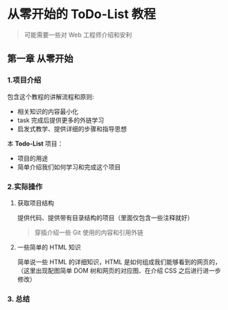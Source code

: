 # 从零开始的 ToDo-List 教程

> 可能需要一些对 Web 工程师介绍和安利

## 第一章 从零开始

### 1.项目介绍

包含这个教程的讲解流程和原则:

* 相关知识的内容最小化
* task 完成后提供更多的外链学习
* 启发式教学、提供详细的步骤和指导思想

本 **Todo-List** 项目：

* 项目的用途
* 简单介绍我们如何学习和完成这个项目

### 2.实际操作

1. 获取项目结构

   提供代码、提供带有目录结构的项目（里面仅包含一些注释就好）

   > 穿插介绍一些 Git 使用的内容和引用外链

2. 一些简单的 HTML 知识

   简单说一些 HTML 的详细知识，HTML 是如何组成我们能够看到的网页的，（这里出现配图简单 DOM 树和网页的对应图、在介绍 CSS 之后进行进一步修改）

### 3. 总结

